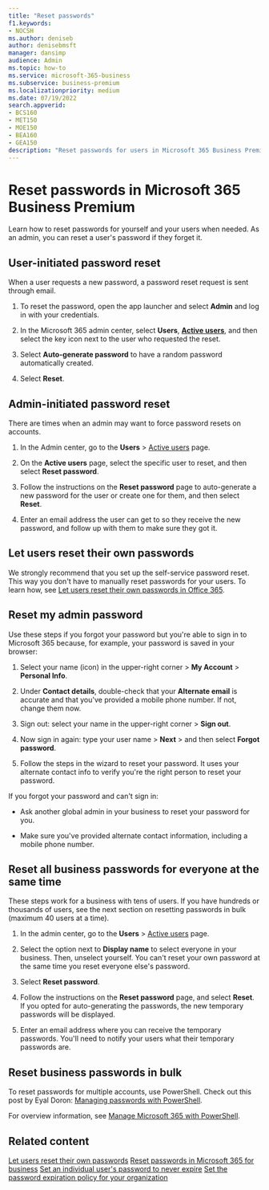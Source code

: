 ```yaml
---
title: "Reset passwords"
f1.keywords:
- NOCSH
ms.author: deniseb
author: denisebmsft
manager: dansimp
audience: Admin
ms.topic: how-to
ms.service: microsoft-365-business
ms.subservice: business-premium
ms.localizationpriority: medium
ms.date: 07/19/2022
search.appverid:
- BCS160
- MET150
- MOE150
- BEA160
- GEA150
description: "Reset passwords for users in Microsoft 365 Business Premium."
---
```


# Reset passwords in Microsoft 365 Business Premium

Learn how to reset passwords for yourself and your users when needed. As an admin, you can reset a user's password if they forget it.

## User-initiated password reset

When a user requests a new password, a password reset request is sent through email.

1. To reset the password, open the app launcher and select **Admin** and log in with your credentials.

2. In the Microsoft 365 admin center, select **Users**,  <a href="https://go.microsoft.com/fwlink/p/?linkid=834822" target="_blank">**Active users**</a>, and then select the key icon next to the user who requested the reset.

3. Select **Auto-generate password** to have a random password automatically created.

4. Select **Reset**.

## Admin-initiated password reset

There are times when an admin may want to force password resets on accounts.

1. In the Admin center, go to the **Users** \> <a href="https://go.microsoft.com/fwlink/p/?linkid=834822" target="_blank">Active users</a> page.

2. On the **Active users** page, select the specific user to reset, and then select **Reset password**.

3. Follow the instructions on the **Reset password** page to auto-generate a new password for the user or create one for them, and then select **Reset**.  

4. Enter an email address the user can get to so they receive the new password, and follow up with them to make sure they got it.

## Let users reset their own passwords

We strongly recommend that you set up the self-service password reset. This way you don't have to manually reset passwords for your users. To learn how, see [Let users reset their own passwords in Office 365](/admin/add-users/let-users-reset-passwords.md).

## Reset my admin password

Use these steps if you forgot your password but you're able to sign in to Microsoft 365 because, for example, your password is saved in your browser:

1. Select your name (icon) in the upper-right corner > **My Account** > **Personal Info**.

2. Under **Contact details**, double-check that your **Alternate email** is accurate and that you've provided a mobile phone number. If not, change them now.

3. Sign out: select your name in the upper-right corner \> **Sign out**.

4. Now sign in again: type your user name \> **Next** \> and then select **Forgot password**.

5. Follow the steps in the wizard to reset your password. It uses your alternate contact info to verify you're the right person to reset your password.

If you forgot your password and can't sign in:

- Ask another global admin in your business to reset your password for you.

- Make sure you've provided alternate contact information, including a mobile phone number.

## Reset all business passwords for everyone at the same time

<a name="bkmk_forgot"> </a>

These steps work for a business with tens of users. If you have hundreds or thousands of users, see the next section on resetting passwords in bulk (maximum 40 users at a time).
  
1. In the admin center, go to the **Users** \> <a href="https://go.microsoft.com/fwlink/p/?linkid=834822" target="_blank">Active users</a> page.

2. Select the option next to **Display name** to select everyone in your business. Then, unselect yourself. You can't reset your own password at the same time you reset everyone else's password.

3. Select **Reset password**.

4. Follow the instructions on the **Reset password** page, and select **Reset**.  If you opted for auto-generating the passwords, the new temporary passwords will be displayed.

5. Enter an email address where you can receive the temporary passwords. You'll need to notify your users what their temporary passwords are.
  
## Reset business passwords in bulk

<a name="bkmk_forgot"> </a>

To reset passwords for multiple accounts, use PowerShell. Check out this post by Eyal Doron: [Managing passwords with PowerShell](https://go.microsoft.com/fwlink/?linkid=853696).

For overview information, see [Manage Microsoft 365 with PowerShell](../enterprise/manage-microsoft-365-with-microsoft-365-powershell.md).
  
## Related content
  
[Let users reset their own passwords](../admin/add-users/let-users-reset-passwords.md)
[Reset passwords in Microsoft 365 for business](../admin/add-users/reset-passwords.md)
[Set an individual user's password to never expire](../admin/add-users/set-password-to-never-expire.md) 
[Set the password expiration policy for your organization](../admin/manage/set-password-expiration-policy.md)